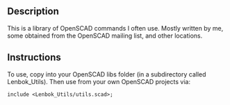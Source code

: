 Description
-----------

This is a library of OpenSCAD commands I often use. Mostly written by
me, some obtained from the OpenSCAD mailing list, and other locations.

Instructions
------------

To use, copy into your OpenSCAD libs folder (in a subdirectory called
Lenbok_Utils). Then use from your own OpenSCAD projects via:

    include <Lenbok_Utils/utils.scad>;


